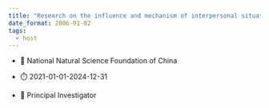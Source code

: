 ```yaml
---
title: "Research on the influence and mechanism of interpersonal situation on operator's cooperation ability and job performance"
date_format: 2006-01-02
tags:
  - host
---
```



- :notebook: National Natural Science Foundation of China

- :stopwatch: 2021-01-01-2024-12-31

- :boy: Principal Investigator